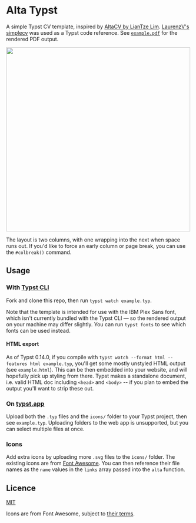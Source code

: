 # Alta Typst

A simple Typst CV template, inspired by [AltaCV by LianTze Lim](https://github.com/liantze/AltaCV). [LaurenzV's simplecv](https://github.com/LaurenzV/simplecv) was used as a Typst code reference. See [`example.pdf`](example.pdf) for the rendered PDF output.

<img src="screenshot.png" width="500"></img>

The layout is two columns, with one wrapping into the next when space runs out. If you'd like to force an early column or page break, you can use the `#colbreak()` command.

## Usage

### With [Typst CLI](https://github.com/typst/typst)

Fork and clone this repo, then run `typst watch example.typ`.

Note that the template is intended for use with the IBM Plex Sans font, which isn't currently bundled with the Typst CLI — so the rendered output on your machine may differ slightly. You can run `typst fonts` to see which fonts can be used instead.

#### HTML export

As of Typst 0.14.0, if you compile with `typst watch --format html --features html example.typ`, you'll get some mostly unstyled HTML output (see `example.html`). This can be then embedded into your website, and will hopefully pick up styling from there. Typst makes a standalone document, i.e. valid HTML doc including `<head>` and `<body>` -- if you plan to embed the output you'll want to strip these out.

### On [typst.app](https://typst.app/)

Upload both the `.typ` files and the `icons/` folder to your Typst project, then see `example.typ`. Uploading folders to the web app is unsupported, but you can select multiple files at once.

### Icons

Add extra icons by uploading more `.svg` files to the `icons/` folder. The existing icons are from [Font Awesome](https://fontawesome.com/search?o=r&m=free). You can then reference their file names as the `name` values in the `links` array passed into the `alta` function.

## Licence

[MIT](./LICENSE)

Icons are from Font Awesome, subject to [their terms](https://github.com/FortAwesome/Font-Awesome/blob/6.x/LICENSE.txt).
